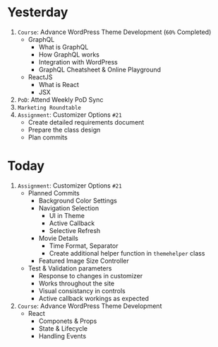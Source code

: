 # Yesterday
1. `Course`: Advance WordPress Theme Development (`60%` Completed)
    - GraphQL
        - What is GraphQL
        - How GraphQL works
        - Integration with WordPress
        - GraphQL Cheatsheet & Online Playground
    - ReactJS
        - What is React
        - JSX
2. `PoD`: Attend Weekly PoD Sync
3. `Marketing Roundtable`
4. `Assignment`: Customizer Options `#21`
    - Create detailed requirements document
    - Prepare the class design
    - Plan commits

# Today
1. `Assignment`: Customizer Options `#21`
    - Planned Commits
        - Background Color Settings
        - Navigation Selection
            - UI in Theme
            - Active Callback
            - Selective Refresh
        - Movie Details
            - Time Format, Separator
            - Create additional helper function in `themehelper` class
        - Featured Image Size Controller
    - Test & Validation parameters
        - Response to changes in customizer
        - Works throughout the site
        - Visual consistancy in controls
        - Active callback workings as expected
2. `Course`: Advance WordPress Theme Development 
    - React 
        - Componets & Props
        - State & Lifecycle
        - Handling Events